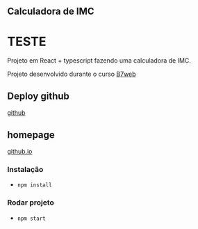 ## Calculadora de IMC
# TESTE
Projeto em React + typescript
fazendo uma calculadora de IMC.

Projeto desenvolvido durante o curso [B7web](https://b7web.com.br)

## Deploy github
[github](https://github.com/carlosaw/ReactJS-IMC)

## homepage
[github.io](https://carlosaw.github.io/ReactJS-IMC)

### Instalação
- `npm install`

### Rodar projeto
- `npm start`